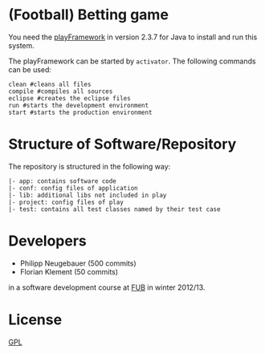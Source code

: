 # (Football) Betting game  #

You need the [playFramework](https://www.playframework.org) in version 2.3.7 for Java to install and run this system.

The playFramework can be started by `activator`. The following commands can be used:

    clean #cleans all files
    compile #compiles all sources
    eclipse #creates the eclipse files
    run #starts the development environment
    start #starts the production environment

# Structure of Software/Repository

The repository is structured in the following way:

	|- app: contains software code
	|- conf: config files of application
	|- lib: additional libs not included in play
	|- project: config files of play
	|- test: contains all test classes named by their test case

# Developers

- Philipp Neugebauer (500 commits)
- Florian Klement (50 commits)

in a software development course at [FUB](https://www.unibz.it) in winter 2012/13.

# License

[GPL](https://github.com/flippus/betting_game/blob/master/LICENSE)
